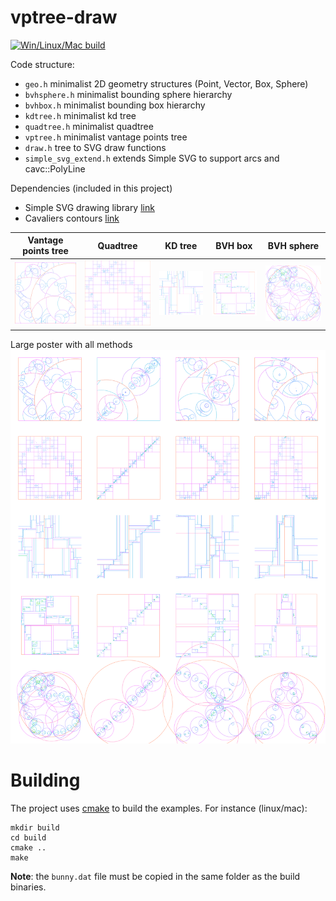 # vptree-draw
[![Win/Linux/Mac build](https://github.com/bfraboni/vptree-draw/actions/workflows/cmake.yml/badge.svg)](https://github.com/bfraboni/vptree-draw/actions/workflows/cmake.yml)

Code structure:
- `geo.h` minimalist 2D geometry structures (Point, Vector, Box, Sphere)
- `bvhsphere.h` minimalist bounding sphere hierarchy
- `bvhbox.h` minimalist bounding box hierarchy
- `kdtree.h` minimalist kd tree
- `quadtree.h` minimalist quadtree
- `vptree.h` minimalist vantage points tree
- `draw.h` tree to SVG draw functions 
- `simple_svg_extend.h` extends Simple SVG to support arcs and cavc::PolyLine

Dependencies (included in this project)
- Simple SVG drawing library [link](https://github.com/adishavit/simple-svg)
- Cavaliers contours [link](https://github.com/jbuckmccready/CavalierContours)

<!-- ![](vptree.png) -->

|Vantage points tree|Quadtree|KD tree|BVH box|BVH sphere|
|:---:|:---:|:---:|:---:|:---:|
| ![](data/vptree.svg) | ![](data/quadtree.svg) | ![](data/kdtree.svg) | ![](data/bvhbox.svg) | ![](data/bvhsphere.svg) |

Large poster with all methods
![](data/poster.svg)

# Building

The project uses [cmake](cmake.org) to build the examples. For
instance (linux/mac):

```
mkdir build
cd build
cmake ..
make
```

**Note**: the `bunny.dat` file must be copied in the same folder as
the build binaries.


